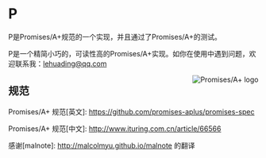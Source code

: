 # P

P是Promises/A+规范的一个实现，并且通过了Promises/A+的测试。

P是一个精简小巧的，可读性高的Promises/A+实现。如你在使用中遇到问题，欢迎联系我：lehuading@qq.com

<a href="http://promises-aplus.github.com/promises-spec">
    <img src="http://promises-aplus.github.com/promises-spec/assets/logo-small.png"
         align="right" alt="Promises/A+ logo" />
</a>

## 规范

Promises/A+ 规范[英文]: https://github.com/promises-aplus/promises-spec

Promises/A+ 规范[中文]: http://www.ituring.com.cn/article/66566

感谢[malnote]: http://malcolmyu.github.io/malnote 的翻译